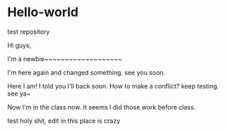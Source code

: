 
# Hello-world
test repository

Hi guys,

I'm a newbie~~~~~~~~~~~~~~~~~~~

I'm here again and changed something. 
see you soon. 

Here I am! I told you I'll back soon. How to make a conflict? 
keep testing. 
see ya~

Now I'm in the class now. It seems I did those work before class.




test holy shit, edit in this place is crazy


